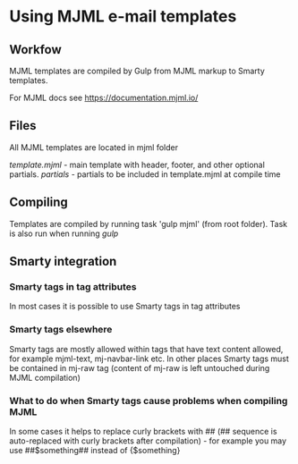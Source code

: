 # Using MJML e-mail templates

## Workfow
MJML templates are compiled by Gulp from MJML markup to Smarty templates.

For MJML docs see https://documentation.mjml.io/

## Files
All MJML templates are located in mjml folder

*template.mjml* - main template with header, footer, and other optional partials.
*partials* - partials to be included in template.mjml at compile time

## Compiling
Templates are compiled by running task 'gulp mjml' (from root folder). Task is also run when running *gulp* 

## Smarty integration

### Smarty tags in tag attributes
In most cases it is possible to use Smarty tags in tag attributes

### Smarty tags elsewhere
Smarty tags are mostly allowed within tags that have text content allowed, for example mjml-text, mj-navbar-link etc.
In other places Smarty tags must be contained in mj-raw tag (content of mj-raw is left untouched during MJML compilation)

### What to do when Smarty tags cause problems when compiling MJML
In some cases it helps to replace curly brackets with ## (## sequence is auto-replaced with curly brackets after compilation) - for example you may use ##$something## instead of {$something}

